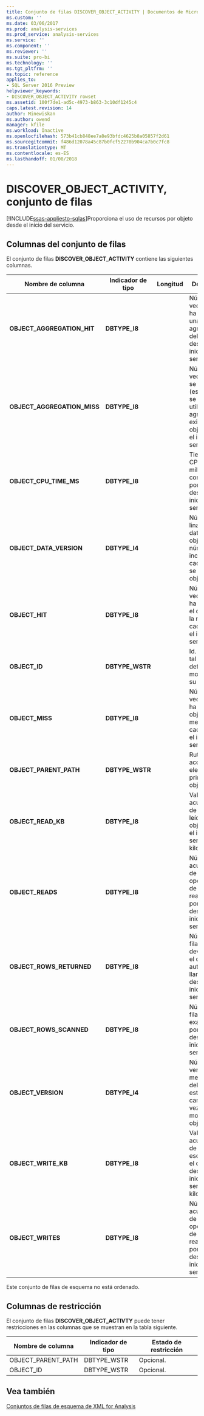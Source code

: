 ```yaml
---
title: Conjunto de filas DISCOVER_OBJECT_ACTIVITY | Documentos de Microsoft
ms.custom: ''
ms.date: 03/06/2017
ms.prod: analysis-services
ms.prod_service: analysis-services
ms.service: ''
ms.component: ''
ms.reviewer: ''
ms.suite: pro-bi
ms.technology: ''
ms.tgt_pltfrm: ''
ms.topic: reference
applies_to:
- SQL Server 2016 Preview
helpviewer_keywords:
- DISCOVER_OBJECT_ACTIVITY rowset
ms.assetid: 100f7de1-ad5c-4973-b863-3c10df1245c4
caps.latest.revision: 14
author: Minewiskan
ms.author: owend
manager: kfile
ms.workload: Inactive
ms.openlocfilehash: 573b41cb848ee7a8e93bfdc4625b8a05857f2d61
ms.sourcegitcommit: f486d12078a45c87b0fcf52270b904ca7b0c7fc8
ms.translationtype: MT
ms.contentlocale: es-ES
ms.lasthandoff: 01/08/2018
---
```

# <a name="discoverobjectactivity-rowset"></a>DISCOVER_OBJECT_ACTIVITY, conjunto de filas
[!INCLUDE[ssas-appliesto-sqlas](../../../includes/ssas-appliesto-sqlas.md)]Proporciona el uso de recursos por objeto desde el inicio del servicio.  
  
## <a name="rowset-columns"></a>Columnas del conjunto de filas  
 El conjunto de filas **DISCOVER_OBJECT_ACTIVITY** contiene las siguientes columnas.  
  
|Nombre de columna|Indicador de tipo|Longitud|Description|  
|-----------------|--------------------|------------|-----------------|  
|**OBJECT_AGGREGATION_HIT**|**DBTYPE_I8**||Número de veces que se ha alcanzado una agregación del objeto desde el inicio del servicio.|  
|**OBJECT_AGGREGATION_MISS**|**DBTYPE_I8**||Número de veces que no se ha perdido (es decir, no se ha utilizado) una agregación existente del objeto desde el inicio del servicio.|  
|**OBJECT_CPU_TIME_MS**|**DBTYPE_I8**||Tiempo de CPU, en milisegundos, consumido por el objeto desde el inicio del servicio.|  
|**OBJECT_DATA_VERSION**|**DBTYPE_I4**||Número de linaje de los datos del objeto; este número se incrementa cada vez que se procesa el objeto.|  
|**OBJECT_HIT**|**DBTYPE_I8**||Número de veces que se ha alcanzado el objeto en la memoria caché desde el inicio del servicio.|  
|**OBJECT_ID**|**DBTYPE_WSTR**||Id. del objeto tal y como se define en el momento de su creación.|  
|**OBJECT_MISS**|**DBTYPE_I8**||Número de veces que se ha perdido el objeto en la memoria caché desde el inicio del servicio.|  
|**OBJECT_PARENT_PATH**|**DBTYPE_WSTR**||Ruta de acceso al elemento primario del objeto actual.|  
|**OBJECT_READ_KB**|**DBTYPE_I8**||Valor acumulado de los datos leídos por el objeto desde el inicio del servicio, en kilobytes.|  
|**OBJECT_READS**|**DBTYPE_I8**||Número acumulado de operaciones de lectura realizadas por el objeto desde el inicio del servicio.|  
|**OBJECT_ROWS_RETURNED**|**DBTYPE_I8**||Número de filas devueltas por el objeto al autor de las llamadas desde el inicio del servicio.|  
|**OBJECT_ROWS_SCANNED**|**DBTYPE_I8**||Número de filas examinadas por el objeto desde el inicio del servicio.|  
|**OBJECT_VERSION**|**DBTYPE_I4**||Número de versión de metadatos del objeto; este número cambia cada vez que se modifica el objeto.|  
|**OBJECT_WRITE_KB**|**DBTYPE_I8**||Valor acumulado de los datos escritos por el objeto desde el inicio del servicio, en kilobytes.|  
|**OBJECT_WRITES**|**DBTYPE_I8**||Número acumulado de operaciones de escritura realizadas por el objeto desde el inicio del servicio.|  
  
 Este conjunto de filas de esquema no está ordenado.  
  
## <a name="restriction-columns"></a>Columnas de restricción  
 El conjunto de filas **DISCOVER_OBJECT_ACTIVTY** puede tener restricciones en las columnas que se muestran en la tabla siguiente.  
  
|Nombre de columna|Indicador de tipo|Estado de restricción|  
|-----------------|--------------------|-----------------------|  
|OBJECT_PARENT_PATH|DBTYPE_WSTR|Opcional.|  
|OBJECT_ID|DBTYPE_WSTR|Opcional.|  
  
## <a name="see-also"></a>Vea también  
 [Conjuntos de filas de esquema de XML for Analysis](../../../analysis-services/schema-rowsets/xml/xml-for-analysis-schema-rowsets.md)  
  
  
